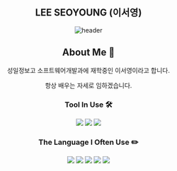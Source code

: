 <div align = "center">
  
  ## LEE SEOYOUNG (이서영)
  
![header](https://capsule-render.vercel.app/api?type=Waving&color=auto&height=300&section=header&text=Welcome!&fontSize=70)
  ## About Me 💬
    
  성일정보고 소프트웨어개발과에 재학중인 이서영이라고 합니다.
  
  항상 배우는 자세로 임하겠습니다.
  
</div>

<div align = "center">
  
  ### Tool In Use 🛠️

<img src="https://img.shields.io/badge/eclipseide-2C2255?style=for-the-badge&logo=eclipseide&logoColor=white">
<img src="https://img.shields.io/badge/visualstudiocode-00A1E0?style=for-the-badge&logo=visualstudio&logoColor=white">
<img src="https://img.shields.io/badge/intellijidea-black.svg?style=for-the-badge&logo=intellijidea&logoColor=white">
</div>


<div align = "center">
  
  ### The Language I Often Use ✏️
  
<img src="https://img.shields.io/badge/java-006600?style=for-the-badge&logo=java&logoColor=white">
<img src="https://img.shields.io/badge/sql-4479A1?style=for-the-badge&logo=sql&logoColor=white">
<img src="https://img.shields.io/badge/html5-E34F26?style=for-the-badge&logo=html5&logoColor=white">
<img src="https://img.shields.io/badge/javascript-F7DF1E?style=for-the-badge&logo=javascript&logoColor=black">
<img src="https://img.shields.io/badge/nodedotjs-5FA04E?style=for-the-badge&logo=nodedotjs&logoColor=white">
</div>


